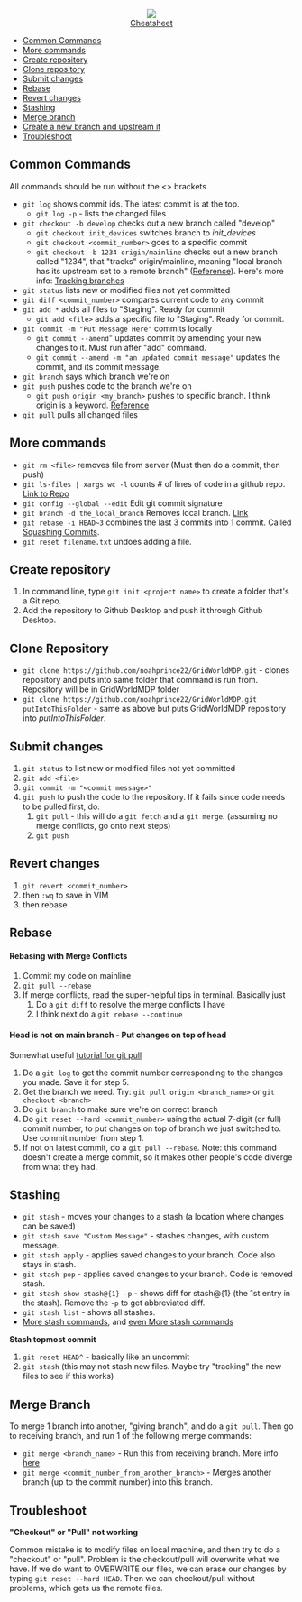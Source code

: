 <p align="center">
    <a href="http://files.zeroturnaround.com/pdf/zt_git_cheat_sheet.pdf">
    <img src="images/git_logo.png">
    <br>Cheatsheet
    </a>
</p>

- [Common Commands](#common-commands)
- [More commands](#more-commands)
- [Create repository](#create-repository)
- [Clone repository](#clone-repository)
- [Submit changes](#submit-changes)
- [Rebase](#rebase)
- [Revert changes](#revert-changes)
- [Stashing](#stashing)
- [Merge branch](#merge-branch)
- [Create a new branch and upstream it](#create-a-new-branch-and-upstream-it)
- [Troubleshoot](#troubleshoot)

## Common Commands

All commands should be run without the <> brackets

- `git log` shows commit ids. The latest commit is at the top.
    - `git log -p` - lists the changed files
- `git checkout -b develop` checks out a new branch called "develop"
    - `git checkout init_devices` switches branch to _init_devices_
    - `git checkout <commit_number>` goes to a specific commit
    - `git checkout -b 1234 origin/mainline` checks out a new branch called "1234", that "tracks" origin/mainline, meaning "local branch has its upstream set to a remote branch" ([Reference](https://stackoverflow.com/questions/10002239/difference-between-git-checkout-track-origin-branch-and-git-checkout-b-branch)). Here's more info: [Tracking branches](https://stackoverflow.com/questions/4693588/what-is-a-tracking-branch)
- `git status` lists new or modified files not yet committed
- `git diff <commit_number>` compares current code to any commit
- `git add *` adds all files to "Staging". Ready for commit
    - `git add <file>` adds a specific file to "Staging". Ready for commit.
- `git commit -m "Put Message Here"` commits locally
    - `git commit --amend`" updates commit by amending your new changes to it. Must run after "add" command.
    - `git commit --amend -m "an updated commit message"` updates the commit, and its commit message.
- `git branch` says which branch we're on
- `git push` pushes code to the branch we're on
    - `git push origin <my_branch>` pushes to specific branch. I think origin is a keyword.
 [Reference](https://www.digitalocean.com/community/tutorials/how-to-use-git-branches)
- `git pull` pulls all changed files

## More commands

- `git rm <file>` removes file from server (Must then do a commit, then push)
- `git ls-files | xargs wc -l` counts # of lines of code in a github repo. [Link to Repo](https://gist.github.com/mandiwise/dc53cb9da00856d7cdbb)
- `git config --global --edit` Edit git commit signature
- `git branch -d the_local_branch` Removes local branch. [Link](https://makandracards.com/makandra/621-git-delete-a-branch-local-or-remote)
- `git rebase -i HEAD~3` combines the last 3 commits into 1 commit. Called [Squashing Commits](http://gitready.com/advanced/2009/02/10/squashing-commits-with-rebase.html).
- `git reset filename.txt` undoes adding a file.


## Create repository

1. In command line, type `git init <project name>` to create a folder that's a Git repo.
1. Add the repository to Github Desktop and push it through Github Desktop.

## Clone Repository

- `git clone https://github.com/noahprince22/GridWorldMDP.git` - clones repository and puts into same folder that command is run from. Repository will be in GridWorldMDP folder
- `git clone https://github.com/noahprince22/GridWorldMDP.git putIntoThisFolder` - same as above but puts GridWorldMDP repository into _putIntoThisFolder_.

## Submit changes

1. `git status` to list new or modified files not yet committed
1. `git add <file>`
1. `git commit -m "<commit message>"`
1. `git push` to push the code to the repository. If it fails since code needs to be pulled first, do:
    1. `git pull` - this will do a `git fetch` and a `git merge`. (assuming no merge conflicts, go onto next steps)
    1. `git push`


## Revert changes

1. `git revert <commit_number>`
1. then `:wq` to save in VIM
1. then rebase


## Rebase

#### Rebasing with Merge Conflicts

1. Commit my code on mainline
1. `git pull --rebase`
1. If merge conflicts, read the super-helpful tips in terminal. Basically just
    1. Do a `git diff` to resolve the merge conflicts I have
    1. I think next do a `git rebase --continue`

#### Head is not on main branch - Put changes on top of head

Somewhat useful [tutorial for git pull](https://www.atlassian.com/git/tutorials/syncing#git-remote)

1. Do a `git log` to get the commit number corresponding to the changes you made. Save it for step 5.
1. Get the branch we need. Try: `git pull origin <branch_name>` or  `git checkout <branch>`
1. Do `git branch` to make sure we're on correct branch
1. Do `git reset --hard <commit_number>` using the actual 7-digit (or full) commit number, to put changes on top of branch we just switched to. Use commit number from step 1.
1. If not on latest commit, do a `git pull --rebase`. Note: this command doesn't create a merge commit, so it makes other people's code diverge from what they had.


## Stashing

- `git stash` - moves your changes to a stash (a location where changes can be saved)
- `git stash save "Custom Message"` - stashes changes, with custom message.
- `git stash apply` - applies saved changes to your branch. Code also stays in stash.
- `git stash pop` - applies saved changes to your branch. Code is removed stash.
- `git stash show stash@{1} -p` - shows diff for stash@{1} (the 1st entry in the stash). Remove the `-p` to get abbreviated diff.
- `git stash list` - shows all stashes.
- [More stash commands](https://www.atlassian.com/git/tutorials/saving-changes/git-stash), and [even More stash commands](https://medium.freecodecamp.org/useful-tricks-you-might-not-know-about-git-stash-e8a9490f0a1a)

__Stash topmost commit__

1. `git reset HEAD^` - basically like an uncommit
1. `git stash` (this may not stash new files. Maybe try "tracking" the new files to see if this works)


## Merge Branch

To merge 1 branch into another, "giving branch", and do a `git pull`. Then go to receiving branch, and run 1 of the following merge commands:
- `git merge <branch_name>` - Run this from receiving branch. More info [here](https://www.atlassian.com/git/tutorials/using-branches/git-merge)
- `git merge <commit_number_from_another_branch>` - Merges another branch (up to the commit number) into this branch.


## Troubleshoot

__"Checkout" or "Pull" not working__

Common mistake is to modify files on local machine, and then try to do a "checkout" or "pull". Problem is the checkout/pull will overwrite what we have. If we do want to OVERWRITE our files, we can erase our changes by typing `git reset --hard HEAD`. Then we can checkout/pull without problems, which gets us the remote files.
